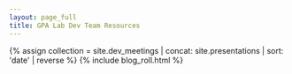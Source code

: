 ```yaml
---
layout: page_full
title: GPA Lab Dev Team Resources
---
```


{% assign collection = site.dev_meetings | concat: site.presentations | sort: 'date' | reverse %}
{% include blog_roll.html %}
